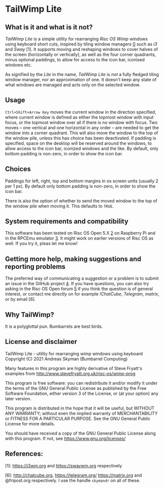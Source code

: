 # TailWimp Lite

## What is it and what is it not?
_TailWimp Lite_ is a simple utility for rearranging _Risc OS Wimp_ windows
using keyboard short cuts, inspired by tiling window managers [0] such as
_i3_ and _Sway_ [1]. It supports moving and reshaping windows to cover halves
of the screen (horizontally or vertically), as well as the four corner
quadrants, minus optional paddings, to allow for access to the icon bar,
iconised windows etc.

As signified by the _Lite_ in the name, _TailWimp Lite_ is _not_ a fully
fledged tiling window manager, nor an approximation of one. It doesn't keep
any state of what windows are managed and acts only on the selected window.


## Usage
`Ctrl+Shift+Arrow Key` moves the current window in the direction
specified, where current window is defined as either the topmost window with
input focus, or the topmost window over all if there is no window with focus.
Two moves – one vertical and one horizontal in any order – are needed to get
the window into a corner quadrant. This will also move the window to the top
of the window pile, unless this has choice has been deactivated. If padding
is specified, space on the desktop will be reserved around the windows, to
allow access to the icon bar, iconized windows and the like. By default, only
bottom padding is non-zero, in order to show the icon bar.


## Choices
Paddings for left, right, top and bottom margins in os screen units (usually
2 per 1 px). By default only bottom padding is non-zero, in order to show the
icon bar.

There is also the option of whether to send the moved window to the top of
the window pile when moving it. This defaults to `TRUE`.


## System requirements and compatibility
This software has been tested on Risc OS Open 5.X [2] on Raspberry Pi and in
the RPCEmu emulator [3]. It might work on earlier versions of Risc OS as
well. If you try it, pleas let me know!


## Getting more help, making suggestions and reporting problems
The preferred way of communicating a suggestion or a problem is to submit an
issue in the GitHub project [4]. If you have questions, you can also try
asking in the Risc OS Open forum [5] if you think the question is of general
interest, or contact me directly on for example _!ChatCube_, _Telegram_,
_matrix_, or by email [6].


## Why TailWimp?
It is a polyglottal pun. Bumbarrels are best birds.


## License and disclaimer
TailWimp Lite - utility for rearranging wimp windows using keyboard
Copyright (C) 2021  Andreas Skyman (Bumbarrel Computing)

Many features in this program are highly derivative of Steve Fryatt's
examples from http://www.stevefryatt.org.uk/risc-os/wimp-prog

This program is free software: you can redistribute it and/or modify
it under the terms of the GNU General Public License as published by
the Free Software Foundation, either version 3 of the License, or
(at your option) any later version.

This program is distributed in the hope that it will be useful,
but WITHOUT ANY WARRANTY; without even the implied warranty of
MERCHANTABILITY or FITNESS FOR A PARTICULAR PURPOSE.  See the
GNU General Public License for more details.

You should have received a copy of the GNU General Public License
along with this program.  If not, see <https://www.gnu.org/licenses/>


## References:
[0]: https://en.wikipedia.org/wiki/Tiling_window_manager

[1]: https://i3wm.org and https://swaywm.org respectively

[2]: https://www.riscosopen.org

[3]: http://www.marutan.net/rpcemu

[4]: https://github.com/skymandr/TailWimpLite

[5]: https://www.riscosopen.org/forum

[6]: http://chatcube.org, https://telegram.org/ https://matrix.org and
     @fripost.org respectively. I use the handle `skymandr` on all of these.
